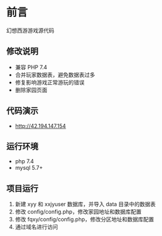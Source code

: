 # 前言
幻想西游游戏源代码

## 修改说明
 - 兼容 PHP 7.4
 - 合并玩家数据表，避免数据表过多
 - 修复影响游戏正常游玩的错误
 - 删除家园页面
 
## 代码演示
 - http://42.194.147.154

## 运行环境
- php 7.4
- mysql 5.7+

## 项目运行
1. 新建 xyy 和 xxjyuser 数据库，并导入 data 目录中的数据表
2. 修改 config/config.php，修改家园地址和数据库配置
4. 修改 fqxy/config/config.php，修改分区地址和数据库配置
6. 通过域名进行访问

